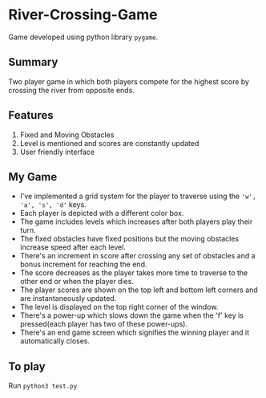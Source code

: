 # River-Crossing-Game
Game developed using python library `pygame`.

## Summary 
Two player game in which both players compete for the highest score by crossing the river from opposite ends.

## Features
1. Fixed and Moving Obstacles
2. Level is mentioned and scores are constantly updated
3. User friendly interface

## My Game

 - I've implemented a grid system for the player to traverse using the `'w', 'a', 's', 'd'` keys.
 - Each player is depicted with a different color box.
 - The game includes levels which increases after both players play their turn.
 - The fixed obstacles have fixed positions but the moving obstacles increase speed after each level.
 - There's an increment in score after crossing any set of obstacles and a bonus increment for reaching the end.
 - The score decreases as the player takes more time to traverse to the other end or when the player dies.
 - The player scores are shown on the top left and bottom left corners and are instantaneously updated.
 - The level is displayed on the top right corner of the window.
 - There's a power-up which slows down the game when the 'f' key is pressed(each player has two of these power-ups).
 - There's an end game screen which signifies the winning player and it automatically closes.

## To play
Run `python3 test.py`
